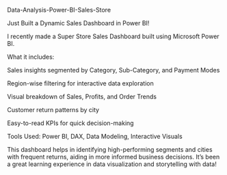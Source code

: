 Data-Analysis-Power-BI-Sales-Store

Just Built a Dynamic Sales Dashboard in Power BI! 

I recently made a Super Store Sales Dashboard built using Microsoft Power BI.

What it includes:

Sales insights segmented by Category, Sub-Category, and Payment Modes

Region-wise filtering for interactive data exploration

Visual breakdown of Sales, Profits, and Order Trends

Customer return patterns by city

Easy-to-read KPIs for quick decision-making

Tools Used: Power BI, DAX, Data Modeling, Interactive Visuals

This dashboard helps in identifying high-performing segments and cities with frequent returns, aiding in more informed business decisions.
It’s been a great learning experience in data visualization and storytelling with data!

